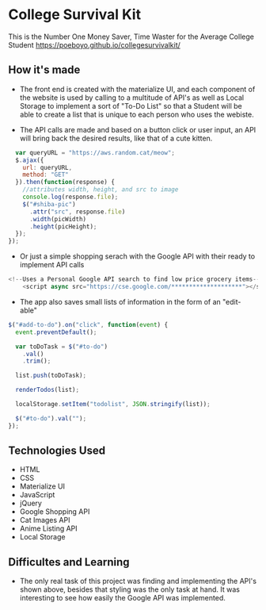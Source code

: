 # College Survival Kit

This is the Number One Money Saver, Time Waster for the Average College Student
https://poeboyo.github.io/collegesurvivalkit/

## How it's made

- The front end is created with the materialize UI, and each component of the website is used by calling to a multitude of API's as well as Local Storage to implement a sort of "To-Do List" so that a Student will be able to create a list that is unique to each person who uses the webiste.

- The API calls are made and based on a button click or user input, an API will bring back the desired results, like that of a cute kitten.

```javascript
  var queryURL = "https://aws.random.cat/meow";
  $.ajax({
    url: queryURL,
    method: "GET"
  }).then(function(response) {
    //attributes width, height, and src to image
    console.log(response.file);
    $("#shiba-pic")
      .attr("src", response.file)
      .width(picWidth)
      .height(picHeight);
  });
});
```

- Or just a simple shopping serach with the Google API with their ready to implement API calls

```javascript
<!--Uses a Personal Google API search to find low price grocery items-->
    <script async src="https://cse.google.com/********************"></script>
```

- The app also saves small lists of information in the form of an "edit-able"

```javascript
$("#add-to-do").on("click", function(event) {
  event.preventDefault();

  var toDoTask = $("#to-do")
    .val()
    .trim();

  list.push(toDoTask);

  renderTodos(list);

  localStorage.setItem("todolist", JSON.stringify(list));

  $("#to-do").val("");
});
```

## Technologies Used

- HTML
- CSS
- Materialize UI
- JavaScript
- jQuery
- Google Shopping API
- Cat Images API
- Anime Listing API
- Local Storage

## Difficultes and Learning

- The only real task of this project was finding and implementing the API's shown above, besides that styling was the only task at hand. It was interesting to see how easily the Google API was implemented.

